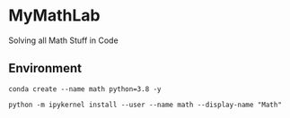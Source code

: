 # MyMathLab
Solving all Math Stuff in Code

## Environment
```
conda create --name math python=3.8 -y

python -m ipykernel install --user --name math --display-name "Math"
```